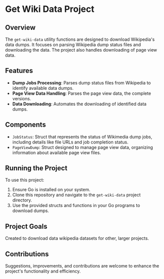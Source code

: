 # Get Wiki Data Project

## Overview

The `get-wiki-data` utility functions are designed to download Wikipedia's data dumps.
It focuses on parsing Wikipedia dump status files and downloading the data.
The project also handles downloading of page view data.

## Features

- **Dump Jobs Processing**: Parses dump status files from Wikipedia to identify
  available data dumps.
- **Page View Data Handling**: Parses the page view data, the complete versions.
- **Data Downloading**: Automates the downloading of identified data dumps.

## Components

- `JobStatus`: Struct that represents the status of Wikimedia dump jobs,
  including details like file URLs and job completion status.
- `PageViewDump`: Struct designed to manage page view data, organizing
  information about available page view files.

## Running the Project

To use this project:

1. Ensure Go is installed on your system.
2. Clone this repository and navigate to the `get-wiki-data` project directory.
3. Use the provided structs and functions in your Go programs to download dumps.

## Project Goals

Created to download data wikipedia datasets for other, larger projects.

## Contributions

Suggestions, improvements, and contributions are welcome to enhance the project's
functionality and efficiency.
